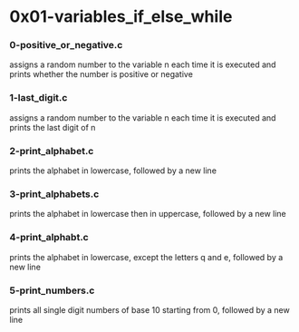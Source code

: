 # 0x01-variables_if_else_while

### 0-positive_or_negative.c
assigns a random number to the variable n each time
it is executed and prints whether the number is positive
or negative

### 1-last_digit.c
assigns a random number to the variable n each time
it is executed and prints the last digit of n

### 2-print_alphabet.c
prints the alphabet in lowercase, followed by a new line

### 3-print_alphabets.c
prints the alphabet in lowercase then in uppercase,
followed by a new line

### 4-print_alphabt.c
prints the alphabet in lowercase, except the letters
q and e, followed by a new line

### 5-print_numbers.c
prints all single digit numbers of base 10 starting
from 0, followed by a new line
